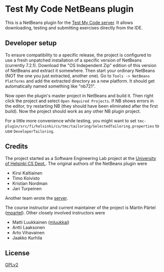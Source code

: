 # Test My Code NetBeans plugin #

This is a NetBeans plugin for the [Test My Code server](https://github.com/testmycode/tmc-server). It allows downloading, testing and submitting exercises directly from the IDE.

## Developer setup ##

To ensure compatibility to a specific release, the project is configured to use a fresh unpatched installation of a specific version of NetBeans (currently 7.2.1). Download the "OS Independent Zip" edition of this version of NetBeans and extract it somewhere.
Then start your ordinary NetBeans (NOT the one you just extracted, another one). Go to `Tools -> NetBeans Platforms` and
add the extracted directory as a new platform. It should get automatically named something like "nb721".

Now open the plugin's master project in NetBeans and build it. Then right click the project and select `Open Required Projects`. If NB shows errors in the editor, try restarting NB (they should have been eliminated after the first build). Now the project should work as any other NB plugin project.

For a little more convenience while testing, you might want to set `tmc-plugin/src/fi/helsinki/cs/tmc/tailoring/SelectedTailoring.properties` to use `DeveloperTailoring`.

## Credits ##

The project started as a Software Engineering Lab project at the [University of Helsinki CS Dept.](http://cs.helsinki.fi/). The original authors of the NetBeans plugin were

- Kirsi Kaltiainen
- Timo Koivisto
- Kristian Nordman
- Jari Turpeinen

Another team wrote the [server](https://github.com/testmycode/tmc-server).

The course instructor and current maintainer of the project is Martin Pärtel ([mpartel](https://github.com/mpartel)). Other closely involved instructors were

- Matti Luukkainen ([mluukkai](https://github.com/mluukkai))
- Antti Laaksonen
- Arto Vihavainen
- Jaakko Kurhila


## License ##

[GPLv2](http://www.gnu.org/licenses/gpl-2.0.html)


